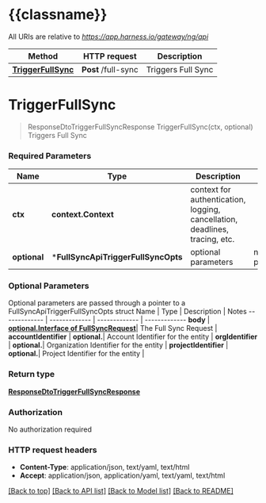 # {{classname}}

All URIs are relative to *https://app.harness.io/gateway/ng/api*

Method | HTTP request | Description
------------- | ------------- | -------------
[**TriggerFullSync**](FullSyncApi.md#TriggerFullSync) | **Post** /full-sync | Triggers Full Sync

# **TriggerFullSync**
> ResponseDtoTriggerFullSyncResponse TriggerFullSync(ctx, optional)
Triggers Full Sync

### Required Parameters

Name | Type | Description  | Notes
------------- | ------------- | ------------- | -------------
 **ctx** | **context.Context** | context for authentication, logging, cancellation, deadlines, tracing, etc.
 **optional** | ***FullSyncApiTriggerFullSyncOpts** | optional parameters | nil if no parameters

### Optional Parameters
Optional parameters are passed through a pointer to a FullSyncApiTriggerFullSyncOpts struct
Name | Type | Description  | Notes
------------- | ------------- | ------------- | -------------
 **body** | [**optional.Interface of FullSyncRequest**](FullSyncRequest.md)| The Full Sync Request | 
 **accountIdentifier** | **optional.**| Account Identifier for the entity | 
 **orgIdentifier** | **optional.**| Organization Identifier for the entity | 
 **projectIdentifier** | **optional.**| Project Identifier for the entity | 

### Return type

[**ResponseDtoTriggerFullSyncResponse**](ResponseDTOTriggerFullSyncResponse.md)

### Authorization

No authorization required

### HTTP request headers

 - **Content-Type**: application/json, text/yaml, text/html
 - **Accept**: application/json, application/yaml, text/yaml, text/html

[[Back to top]](#) [[Back to API list]](../README.md#documentation-for-api-endpoints) [[Back to Model list]](../README.md#documentation-for-models) [[Back to README]](../README.md)


